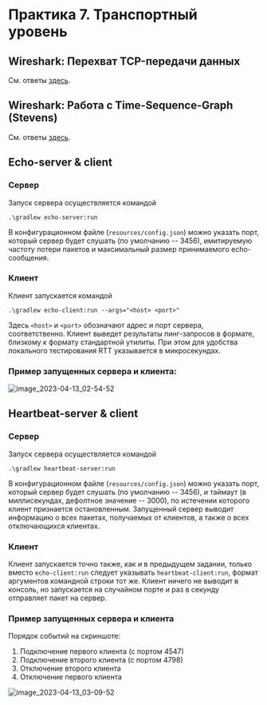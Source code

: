 # Практика 7. Транспортный уровень

## Wireshark: Перехват TCP-передачи данных

См. ответы [здесь](WiresharkTCP.md).

## Wireshark: Работа с Time-Sequence-Graph (Stevens)

См. ответы [здесь](WiresharkTime-Sequence-Graph.md).

## Echo-server & client

### Сервер

Запуск сервера осуществляется командой
```
.\gradlew echo-server:run
```

В конфигурационном файле (`resources/config.json`) можно указать порт, который сервер будет слушать (по умолчанию -- 3456), имитируемую частоту потери пакетов и максимальный размер принимаемого echo-сообщения.

### Клиент

Клиент запускается командой

```
.\gradlew echo-client:run --args="<host> <port>"
```

Здесь `<host>` и `<port>` обозначают адрес и порт сервера, соответственно. Клиент выведет результаты пинг-запросов в формате, близкому к формату стандартной утилиты. При этом для удобства локального тестирования RTT указывается в микросекундах.

### Пример запущенных сервера и клиента:

![image_2023-04-13_02-54-52](https://user-images.githubusercontent.com/65076429/231614959-a98078ca-cc1e-4bdb-bf0d-d4d542c1ff7b.png)

## Heartbeat-server & client

### Сервер

Запуск сервера осуществляется командой
```
.\gradlew heartbeat-server:run
```

В конфигурационном файле (`resources/config.json`) можно указать порт, который сервер будет слушать (по умолчанию -- 3456), и таймаут (в миллисекундах, дефолтное значение -- 3000), по истечении которого клиент признается остановленным. Запущенный сервер выводит информацию о всех пакетах, получаемых от клиентов, а также о всех отключающихся клиентах.


### Клиент

Клиент запускается точно также, как и в предыдущем задании, только вместо `echo-client:run` следует указывать `heartbeat-client:run`, формат аргументов командной строки тот же. Клиент ничего не выводит в консоль, но запускается на случайном порте и раз в секунду отправляет пакет на сервер.


### Пример запущенных сервера и клиента

Порядок событий на скриншоте:
1. Подключение первого клиента (с портом 4547)
2. Подключение второго клиента (с портом 4798)
3. Отключение второго клиента
4. Отключение первого клиента

![image_2023-04-13_03-09-52](https://user-images.githubusercontent.com/65076429/231616053-420ea1be-8384-44b3-904c-a5c982b9b814.png)

